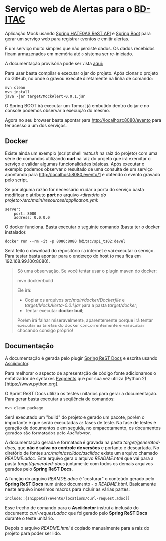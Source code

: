 # Serviço web de Alertas para o [BD-ITAC](https://sites.google.com/site/interdproj2016/)

Aplicação Mock usando [Spring HATEOAS ReST API](http://projects.spring.io/spring-hateoas) e [Spring Boot](http://projects.spring.io/spring-boot) para gerar um serviço web para registrar eventos e emitir alertas.

É um serviço muito simples que não persiste dados. Os dados recebidos ficam armazenados em memória até o sistema ser re-iniciado.

A documentação provisória pode ser vista [aqui:](https://cdn.rawgit.com/BD-ITAC/BD-ITAC/SP1_TS02/MockAlert/README.html)

Para usar basta compilar e executar o jar do projeto. Após clonar o projeto no GitHub, no onde o gravou execute diretamente na linha de comando:

    mvn clean
    mvn install
    java -jar target/MockAlert-0.0.1.jar

O Spring BOOT irá executar um Tomcat já embutido dentro do jar e no console podemos observar a execução do mesmo.

Agora no seu browser basta apontar para [http://localhost:8080/evento](http://localhost:8080/evento) para ter acesso a um dos serviços.

## Docker

Existe ainda um exemplo (script shell *tests.sh* na raiz do projeto) com uma série de comandos utilizando **curl** na raiz do projeto que irá exercitar o serviço e validar algumas funcionalidades básicas. Após executar o exemplo podemos observar o resultado de uma consulta de um serviço apontando para [http://localhost:8080/evento/1](http://localhost:8080/evento/1) e obtendo o evento gravado pelo script.

Se por alguma razão for necessário mudar a porta do serviço basta modificar o atributo **port** no arquivo *<diretório do projeto>/src/main/resources/application.yml*:

    server:
        port: 8080
        address: 0.0.0.0

O docker funciona. Basta executar o seguinte comando (basta ter o docker instalado):

    docker run --rm -it -p 8080:8080 bditac/sp1_ts02:devel

Será feito o download do repositório na internet e vai executar o serviço. Para testar basta apontar para o endereço do host (o meu fica em 192.168.99.100:8080).

>Só uma observação. Se você tentar usar o plugin maven do docker:
>
>    mvn docker:build
>    
>Ele irá:
>
>* Copiar os arquivos *src/main/docker/Dockerfile* e *target/MockAlerta-0.0.1.jar* para a pasta *target/docker*;
>* Tentar executar **docker buil**;
>
>Porém irá falhar miseravelmente, aparentemente porque irá tentar executar as tarefas do docker concorrentemente e vai acabar chocando consigo próprio!

## Documentação

A documentação é gerada pelo plugin [Spring ReST Docs](http://projects.spring.io/spring-restdocs/) e escrita usando [Asciidoctor](http://asciidoctor.org/docs/user-manual/).

Para melhorar o aspecto de apresentação de código fonte adicionamos o enfatizador de syntaxes [Pygments](http://pygments.org) que por sua vez utiliza (Python 2)[https://www.python.org].

O Sprint ReST Docs utiliza os testes unitários para gerar a documentação. Para gerar basta executar a seqüência de comandos:

    mvn clean package
    
Será executado um "build" do projeto e gerado um pacote, porém o importante é que serão executadas as fases de teste. Na fase de testes é geração de documentos e em seguida, no empacotamento, os documentos gerados são formatados pelo *Asciidoctor*.

A documentação gerada e formatada é gravada na pasta *target/generated-docs*, que **não é salva no controle de versões** e portanto é descartada. No diretório de fontes *src/main/asciidoc/asciidoc* existe um arquivo chamado *README.adoc*. Este arquivo gera o arquivo *README.html*  que vai para a pasta *target/generated-docs*  juntamente com todos os demais arquivos gerados pelo **Spring ReST Docs**.

A função do arquivo *REAMDE.adoc* é "costurar" o conteúdo gerado pelo **Spring ReST Docs** num único documento - o *README.html*. Basicamente neste arquivo inserimos macros para incluir as várias partes:

    include::{snippets}/evento/locations/curl-request.adoc[]
    
Esse trecho de comando para o **Asciidoctor** instrui a inclusão do documento *curl-request.adoc*  que foi gerado pelo **Spring ReST Docs** durante o teste unitário.

Depois o arquivo *README.html* é copiado manualmente para a raiz do projeto para poder ser lido.
